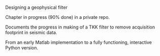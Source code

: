 Designing a geophysical filter
     
Chapter in progress (90% done) in a private repo.

Documents the progress in making of a TKK filter to remove acquisition footprint in seismic data.

From an early Matlab implementation to a fully functioning, interactive Python version.

